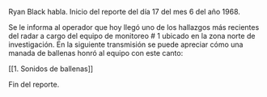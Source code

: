 Ryan Black habla. 
Inicio del reporte del día 17 del mes 6 del año 1968. 

Se le informa al operador que hoy llegó uno de los hallazgos más recientes del radar a cargo del equipo de monitoreo # 1 ubicado en la zona norte de investigación. En la siguiente transmisión se puede apreciar cómo una manada de ballenas honró al equipo con este canto: 

[[1. Sonidos de ballenas]]

Fin del reporte. 


